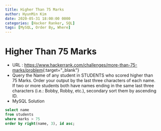 ```yaml
---
title: Higher Than 75 Marks
author: HyunMin Kim
date: 2020-05-31 18:00:00 0000
categories: [Hacker Ranker, SQL]
tags: [MySQL, Order By, Where]
---
```


# Higher Than 75 Marks

- URL : <https://www.hackerrank.com/challenges/more-than-75-marks/problem>{:target="_blank"}
- Query the Name of any student in STUDENTS who scored higher than 75 Marks. Order your output by the last three characters of each name. If two or more students both have names ending in the same last three characters (i.e.: Bobby, Robby, etc.), secondary sort them by ascending ID.
- MySQL Solution

```sql
select name
from students
where marks > 75
order by right(name, 3), id asc;
```